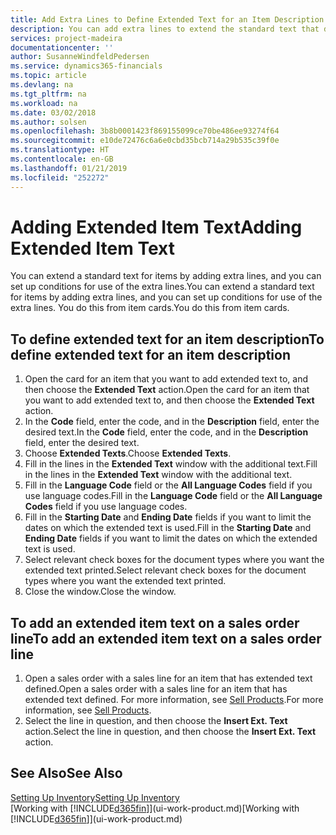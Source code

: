 ```yaml
---
title: Add Extra Lines to Define Extended Text for an Item Description | Microsoft Docs
description: You can add extra lines to extend the standard text that describes an item.
services: project-madeira
documentationcenter: ''
author: SusanneWindfeldPedersen
ms.service: dynamics365-financials
ms.topic: article
ms.devlang: na
ms.tgt_pltfrm: na
ms.workload: na
ms.date: 03/02/2018
ms.author: solsen
ms.openlocfilehash: 3b8b0001423f869155099ce70be486ee93274f64
ms.sourcegitcommit: e10de72476c6a6e0cbd35bcb714a29b535c39f0e
ms.translationtype: HT
ms.contentlocale: en-GB
ms.lasthandoff: 01/21/2019
ms.locfileid: "252272"
---
```

# <a name="adding-extended-item-text"></a><span data-ttu-id="f4862-103">Adding Extended Item Text</span><span class="sxs-lookup"><span data-stu-id="f4862-103">Adding Extended Item Text</span></span>
<span data-ttu-id="f4862-104">You can extend a standard text for items by adding extra lines, and you can set up conditions for use of the extra lines.</span><span class="sxs-lookup"><span data-stu-id="f4862-104">You can extend a standard text for items by adding extra lines, and you can set up conditions for use of the extra lines.</span></span> <span data-ttu-id="f4862-105">You do this from item cards.</span><span class="sxs-lookup"><span data-stu-id="f4862-105">You do this from item cards.</span></span>

## <a name="to-define-extended-text-for-an-item-description"></a><span data-ttu-id="f4862-106">To define extended text for an item description</span><span class="sxs-lookup"><span data-stu-id="f4862-106">To define extended text for an item description</span></span>
1. <span data-ttu-id="f4862-107">Open the card for an item that you want to add extended text to, and then choose the **Extended Text** action.</span><span class="sxs-lookup"><span data-stu-id="f4862-107">Open the card for an item that you want to add extended text to, and then choose the **Extended Text** action.</span></span>
2. <span data-ttu-id="f4862-108">In the **Code** field, enter the code, and in the **Description** field, enter the desired text.</span><span class="sxs-lookup"><span data-stu-id="f4862-108">In the **Code** field, enter the code, and in the **Description** field, enter the desired text.</span></span>
3. <span data-ttu-id="f4862-109">Choose **Extended Texts**.</span><span class="sxs-lookup"><span data-stu-id="f4862-109">Choose **Extended Texts**.</span></span>
4. <span data-ttu-id="f4862-110">Fill in the lines in the **Extended Text** window with the additional text.</span><span class="sxs-lookup"><span data-stu-id="f4862-110">Fill in the lines in the **Extended Text** window with the additional text.</span></span>
5. <span data-ttu-id="f4862-111">Fill in the **Language Code** field or the **All Language Codes** field if you use language codes.</span><span class="sxs-lookup"><span data-stu-id="f4862-111">Fill in the **Language Code** field or the **All Language Codes** field if you use language codes.</span></span>
6. <span data-ttu-id="f4862-112">Fill in the **Starting Date** and **Ending Date** fields if you want to limit the dates on which the extended text is used.</span><span class="sxs-lookup"><span data-stu-id="f4862-112">Fill in the **Starting Date** and **Ending Date** fields if you want to limit the dates on which the extended text is used.</span></span>
7. <span data-ttu-id="f4862-113">Select relevant check boxes for the document types where you want the extended text printed.</span><span class="sxs-lookup"><span data-stu-id="f4862-113">Select relevant check boxes for the document types where you want the extended text printed.</span></span>
8. <span data-ttu-id="f4862-114">Close the window.</span><span class="sxs-lookup"><span data-stu-id="f4862-114">Close the window.</span></span>

## <a name="to-add-an-extended-item-text-on-a-sales-order-line"></a><span data-ttu-id="f4862-115">To add an extended item text on a sales order line</span><span class="sxs-lookup"><span data-stu-id="f4862-115">To add an extended item text on a sales order line</span></span>
1. <span data-ttu-id="f4862-116">Open a sales order with a sales line for an item that has extended text defined.</span><span class="sxs-lookup"><span data-stu-id="f4862-116">Open a sales order with a sales line for an item that has extended text defined.</span></span> <span data-ttu-id="f4862-117">For more information, see [Sell Products](sales-how-sell-products.md).</span><span class="sxs-lookup"><span data-stu-id="f4862-117">For more information, see [Sell Products](sales-how-sell-products.md).</span></span>
2. <span data-ttu-id="f4862-118">Select the line in question, and then choose the **Insert Ext. Text** action.</span><span class="sxs-lookup"><span data-stu-id="f4862-118">Select the line in question, and then choose the **Insert Ext. Text** action.</span></span>

## <a name="see-also"></a><span data-ttu-id="f4862-119">See Also</span><span class="sxs-lookup"><span data-stu-id="f4862-119">See Also</span></span>
[<span data-ttu-id="f4862-120">Setting Up Inventory</span><span class="sxs-lookup"><span data-stu-id="f4862-120">Setting Up Inventory</span></span>](inventory-setup-inventory.md)  
<span data-ttu-id="f4862-121">[Working with [!INCLUDE[d365fin](includes/d365fin_md.md)]](ui-work-product.md)</span><span class="sxs-lookup"><span data-stu-id="f4862-121">[Working with [!INCLUDE[d365fin](includes/d365fin_md.md)]](ui-work-product.md)</span></span>
